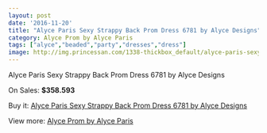 ```yaml
---
layout: post
date: '2016-11-20'
title: "Alyce Paris Sexy Strappy Back Prom Dress 6781 by Alyce Designs"
category: Alyce Prom by Alyce Paris
tags: ["alyce","beaded","party","dresses","dress"]
image: http://img.princessan.com/1338-thickbox_default/alyce-paris-sexy-strappy-back-prom-dress-6781-by-alyce-designs.jpg
---
```

Alyce Paris Sexy Strappy Back Prom Dress 6781 by Alyce Designs

On Sales: **$358.593**
<a href="https://www.princessan.com/en/alyce-prom-by-alyce-paris/618-alyce-paris-sexy-strappy-back-prom-dress-6781-by-alyce-designs.html"><amp-img layout="responsive" width="600" height="600" src="//img.princessan.com/1338-thickbox_default/alyce-paris-sexy-strappy-back-prom-dress-6781-by-alyce-designs.jpg" alt="Alyce Paris Sexy Strappy Back Prom Dress 6781 by Alyce Designs 0" /></a>
<a href="https://www.princessan.com/en/alyce-prom-by-alyce-paris/618-alyce-paris-sexy-strappy-back-prom-dress-6781-by-alyce-designs.html"><amp-img layout="responsive" width="600" height="600" src="//img.princessan.com/1339-thickbox_default/alyce-paris-sexy-strappy-back-prom-dress-6781-by-alyce-designs.jpg" alt="Alyce Paris Sexy Strappy Back Prom Dress 6781 by Alyce Designs 1" /></a>

Buy it: [Alyce Paris Sexy Strappy Back Prom Dress 6781 by Alyce Designs](https://www.princessan.com/en/alyce-prom-by-alyce-paris/618-alyce-paris-sexy-strappy-back-prom-dress-6781-by-alyce-designs.html "Alyce Paris Sexy Strappy Back Prom Dress 6781 by Alyce Designs")

View more: [Alyce Prom by Alyce Paris](https://www.princessan.com/en/8-alyce-prom-by-alyce-paris "Alyce Prom by Alyce Paris")